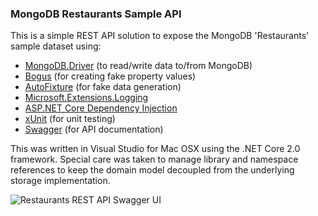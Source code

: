 ### MongoDB Restaurants Sample API
This is a simple REST API solution to expose the MongoDB 'Restaurants' sample dataset using:
- [MongoDB.Driver](https://docs.mongodb.com/ecosystem/drivers/) (to read/write data to/from MongoDB)
- [Bogus](https://github.com/bchavez/Bogus) (for creating fake property values)
- [AutoFixture](https://github.com/AutoFixture/AutoFixture) (for fake data generation)
- [Microsoft.Extensions.Logging](https://www.nuget.org/packages/Microsoft.Extensions.Logging/)
- [ASP.NET Core Dependency Injection](https://docs.microsoft.com/en-us/aspnet/core/fundamentals/dependency-injection)
- [xUnit](https://xunit.github.io/) (for unit testing)
- [Swagger](https://github.com/swagger-api) (for API documentation)

This was written in Visual Studio for Mac OSX using the .NET Core 2.0 framework. Special care was taken to manage library and namespace references to keep the domain model decoupled from the underlying storage implementation.

![](https://i.imgur.com/32EtUz5.png "Restaurants REST API Swagger UI")
